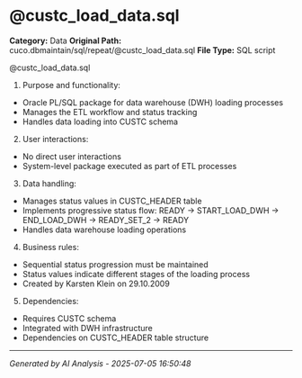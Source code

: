 # @custc_load_data.sql

**Category:** Data
**Original Path:** cuco.dbmaintain/sql/repeat/@custc_load_data.sql
**File Type:** SQL script

@custc_load_data.sql
1. Purpose and functionality:
- Oracle PL/SQL package for data warehouse (DWH) loading processes
- Manages the ETL workflow and status tracking
- Handles data loading into CUSTC schema

2. User interactions:
- No direct user interactions
- System-level package executed as part of ETL processes

3. Data handling:
- Manages status values in CUSTC_HEADER table
- Implements progressive status flow: READY -> START_LOAD_DWH -> END_LOAD_DWH -> READY_SET_2 -> READY
- Handles data warehouse loading operations

4. Business rules:
- Sequential status progression must be maintained
- Status values indicate different stages of the loading process
- Created by Karsten Klein on 29.10.2009

5. Dependencies:
- Requires CUSTC schema
- Integrated with DWH infrastructure
- Dependencies on CUSTC_HEADER table structure

---
*Generated by AI Analysis - 2025-07-05 16:50:48*
